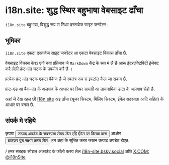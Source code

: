 # i18n.site: शुद्ध स्थिर बहुभाषा वेबसाइट ढाँचा

`i18n.site` बहुभाषा, विशुद्ध रूप स स्थिर दस्तावेज साइट जनरेटर।

## भूमिका

`i18n.site` एकटा दस्तावेज साइट जनरेटर आ एकटा वेबसाइट विकास ढाँचा छै.

वेबसाइट विकास केरऽ एगो नया प्रतिमान जे `MarkDown` केंद्र के रूप म॑ लै छै आरू इंटरएक्टिविटी इंजेक्ट करै लेली फ्रंट-एंड घटक के उपयोग करै छै ।

प्रत्येक फ्रंट-एंड घटक एकटा पैकेज छै जे स्वतंत्र रूप सं इंस्टॉल कैल जा सकय छै.

फ्रंट-एंड आ बैक-एंड कें अलगाव कें आधार पर स्थिर सामग्री आ डायनामिक डाटा कें अलगाव सेहो छै.

अहां जे देख रहल छी [i18n.site](/) अइ ढाँचा (यूजर सिस्टम, बिलिंग सिस्टम, ईमेल सदस्यता आदि सहित) कें आधार पर बनल छै.

## संपर्क मे रहिये

कृपया <button onclick="mailsub()">उत्पाद अपडेट के सदस्यता लेबय लेल एहि ईमेल पर क्लिक करू</button> आओर <button onclick="webpush()">ब्राउज़र पुश सक्षम करय लेल</button> हम अहां के सूचित करब जखन उत्पाद अपडेट होएत.

/ हमर सबहक सोशल अकाउंट के फॉलो करय लेल [i18n-site.bsky.social](https://bsky.app/profile/i18n-site.bsky.social) अछि [X.COM: @i18nSite](https://x.com/i18nSite)